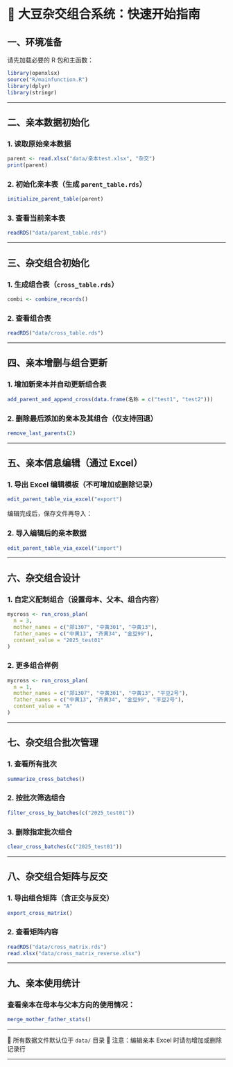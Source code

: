 
# 🌱 大豆杂交组合系统：快速开始指南

## 一、环境准备

请先加载必要的 R 包和主函数：

```r
library(openxlsx)
source("R/mainfunction.R")
library(dplyr)
library(stringr)
```

---

## 二、亲本数据初始化

### 1. 读取原始亲本数据

```r
parent <- read.xlsx("data/亲本test.xlsx", "杂交")
print(parent)
```

### 2. 初始化亲本表（生成 `parent_table.rds`）

```r
initialize_parent_table(parent)
```

### 3. 查看当前亲本表

```r
readRDS("data/parent_table.rds")
```

---

## 三、杂交组合初始化

### 1. 生成组合表（`cross_table.rds`）

```r
combi <- combine_records()
```

### 2. 查看组合表

```r
readRDS("data/cross_table.rds")
```

---

## 四、亲本增删与组合更新

### 1. 增加新亲本并自动更新组合表

```r
add_parent_and_append_cross(data.frame(名称 = c("test1", "test2")))
```

### 2. 删除最后添加的亲本及其组合（仅支持回退）

```r
remove_last_parents(2)
```

---

## 五、亲本信息编辑（通过 Excel）

### 1. 导出 Excel 编辑模板（**不可增加或删除记录**）

```r
edit_parent_table_via_excel("export")
```

编辑完成后，保存文件再导入：

### 2. 导入编辑后的亲本数据

```r
edit_parent_table_via_excel("import")
```

---

## 六、杂交组合设计

### 1. 自定义配制组合（设置母本、父本、组合内容）

```r
mycross <- run_cross_plan(
  n = 3,
  mother_names = c("郑1307", "中黄301", "中黄13"),
  father_names = c("中黄13", "齐黄34", "金豆99"),
  content_value = "2025_test01"
)
```

### 2. 更多组合样例

```r
mycross <- run_cross_plan(
  n = 1,
  mother_names = c("郑1307", "中黄301", "中黄13", "平豆2号"),
  father_names = c("中黄13", "齐黄34", "金豆99", "平豆2号"),
  content_value = "A"
)
```

---

## 七、杂交组合批次管理

### 1. 查看所有批次

```r
summarize_cross_batches()
```

### 2. 按批次筛选组合

```r
filter_cross_by_batches(c("2025_test01"))
```

### 3. 删除指定批次组合

```r
clear_cross_batches(c("2025_test01"))
```

---

## 八、杂交组合矩阵与反交

### 1. 导出组合矩阵（含正交与反交）

```r
export_cross_matrix()
```

### 2. 查看矩阵内容

```r
readRDS("data/cross_matrix.rds")
read.xlsx("data/cross_matrix_reverse.xlsx")
```

---

## 九、亲本使用统计

### 查看亲本在母本与父本方向的使用情况：

```r
merge_mother_father_stats()
```

---

📁 所有数据文件默认位于 `data/` 目录
📌 注意：编辑亲本 Excel 时请勿增加或删除记录行

---